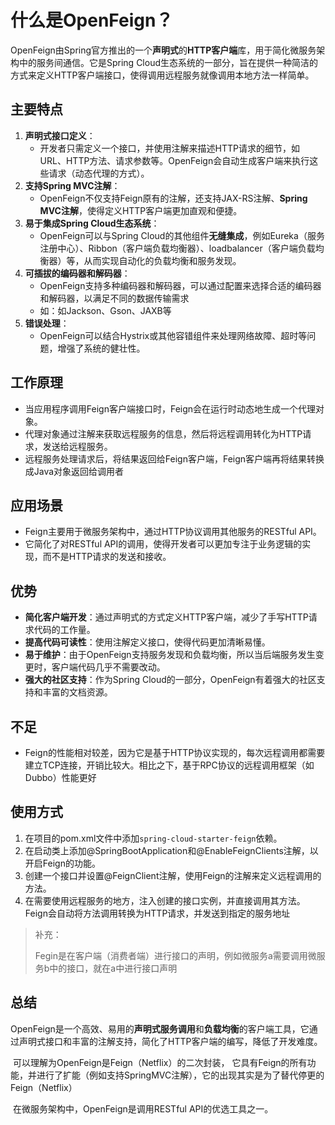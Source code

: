 # 什么是OpenFeign？

OpenFeign由Spring官方推出的一个**声明式**的**HTTP客户端**库，用于简化微服务架构中的服务间通信。它是Spring Cloud生态系统的一部分，旨在提供一种简洁的方式来定义HTTP客户端接口，使得调用远程服务就像调用本地方法一样简单。

## **主要特点**

1.  **声明式接口定义**：
    -   开发者只需定义一个接口，并使用注解来描述HTTP请求的细节，如URL、HTTP方法、请求参数等。OpenFeign会自动生成客户端来执行这些请求（动态代理的方式）。
2.  **支持Spring MVC注解**：
    -   OpenFeign不仅支持Feign原有的注解，还支持JAX-RS注解、**Spring MVC注解**，使得定义HTTP客户端更加直观和便捷。
3.  **易于集成Spring Cloud生态系统**：
    -   OpenFeign可以与Spring Cloud的其他组件**无缝集成**，例如Eureka（服务注册中心）、Ribbon（客户端负载均衡器）、loadbalancer（客户端负载均衡器）等，从而实现自动化的负载均衡和服务发现。
4.  **可插拔的编码器和解码器**：
    -   OpenFeign支持多种编码器和解码器，可以通过配置来选择合适的编码器和解码器，以满足不同的数据传输需求
    -   如：如Jackson、Gson、JAXB等
5.  **错误处理**：
    -   OpenFeign可以结合Hystrix或其他容错组件来处理网络故障、超时等问题，增强了系统的健壮性。

## **工作原理**

-   当应用程序调用Feign客户端接口时，Feign会在运行时动态地生成一个代理对象。
-   代理对象通过注解来获取远程服务的信息，然后将远程调用转化为HTTP请求，发送给远程服务。
-   远程服务处理请求后，将结果返回给Feign客户端，Feign客户端再将结果转换成Java对象返回给调用者

## **应用场景**

-   Feign主要用于微服务架构中，通过HTTP协议调用其他服务的RESTful API。
-   它简化了对RESTful API的调用，使得开发者可以更加专注于业务逻辑的实现，而不是HTTP请求的发送和接收。

## **优势**

-   **简化客户端开发**：通过声明式的方式定义HTTP客户端，减少了手写HTTP请求代码的工作量。
-   **提高代码可读性**：使用注解定义接口，使得代码更加清晰易懂。
-   **易于维护**：由于OpenFeign支持服务发现和负载均衡，所以当后端服务发生变更时，客户端代码几乎不需要改动。
-   **强大的社区支持**：作为Spring Cloud的一部分，OpenFeign有着强大的社区支持和丰富的文档资源。

## **不足**

-   Feign的性能相对较差，因为它是基于HTTP协议实现的，每次远程调用都需要建立TCP连接，开销比较大。相比之下，基于RPC协议的远程调用框架（如Dubbo）性能更好

## **使用方式**

1.  在项目的pom.xml文件中添加`spring-cloud-starter-feign`依赖。
2.  在启动类上添加@SpringBootApplication和@EnableFeignClients注解，以开启Feign的功能。
3.  创建一个接口并设置@FeignClient注解，使用Feign的注解来定义远程调用的方法。
4.  在需要使用远程服务的地方，注入创建的接口实例，并直接调用其方法。Feign会自动将方法调用转换为HTTP请求，并发送到指定的服务地址

>   补充：
>
>   ​	Fegin是在客户端（消费者端）进行接口的声明，例如微服务a需要调用微服务b中的接口，就在a中进行接口声明

## **总结**

​	OpenFeign是一个高效、易用的**声明式服务调用**和**负载均衡**的客户端工具，它通过声明式接口和丰富的注解支持，简化了HTTP客户端的编写，降低了开发难度。

​	可以理解为OpenFeign是Feign（Netflix）的二次封装， 它具有Feign的所有功能，并进行了扩能（例如支持SpringMVC注解），它的出现其实是为了替代停更的Feign（Netflix）

​	在微服务架构中，OpenFeign是调用RESTful API的优选工具之一。

